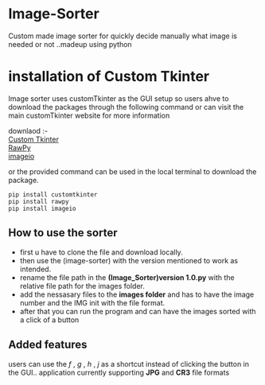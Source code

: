 # Image-Sorter
Custom made image sorter for quickly decide manually what image is needed or not ..madeup using python


# installation of Custom Tkinter 

Image sorter uses customTkinter as the GUI setup so users ahve to download the packages through 
the following command or can visit the main customTkinter website for more information 

downlaod :- <br/> 
[Custom Tkinter ](https://pypi.org/project/customtkinter/0.3/) <br/> 
[RawPy](https://pypi.org/project/rawpy/)<br/> 
[imageio](https://pypi.org/project/imageio/)


or the provided command can be used in the local terminal to download the package.

` pip install customtkinter `<br/> 
` pip install rawpy `<br/> 
` pip install imageio `

## How to use the sorter 

 - first u have to clone the file and download locally. 
 - then use the (image-sorter) with the version mentioned to work as intended.
 - rename the file path in the __(Image_Sorter)version 1.0.py__ with the relative file path for the images folder.
 - add the nessasary files to the __images folder__  and has to have the image number and the IMG init with the file format.
 - after that you can run the program and can have the images sorted with a click of a button 

## Added features 

users can use the *f* , *g* , *h* , *j*  as a shortcut instead of clicking the button in the GUI..
application currently supporting  __JPG__ and __CR3__ file formats